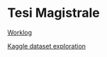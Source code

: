 # Tesi Magistrale

[Worklog](https://docs.google.com/document/d/1u_Q3iAA3DFf81A097LBxNq6zbCLvt9MxL3HV_aMxuLM/edit?usp=sharing)

[Kaggle dataset exploration](https://www.kaggle.com/alessandrotofani/credit-card-fraud-detection)




